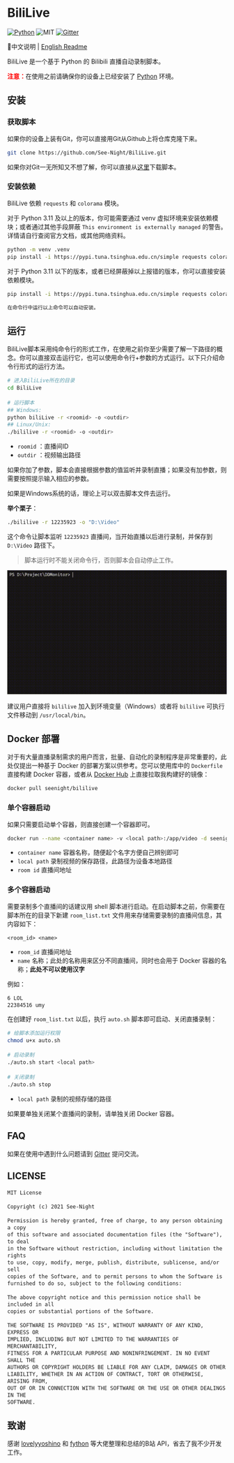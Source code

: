 # BiliLive

[![Python](https://img.shields.io/badge/Python-3.6+-blue)](https://python.org) ![MIT](https://img.shields.io/badge/Licence-MIT-red) [![Gitter](https://badges.gitter.im/See-Night/BiliLive.svg)](https://gitter.im/See-Night/BiliLive?utm_source=badge&utm_medium=badge&utm_campaign=pr-badge)

📕中文说明 | [English Readme](./README.en.md)

BiliLive 是一个基于 Python 的 Bilibili 直播自动录制脚本。

<strong style="color: red;">注意：</strong>在使用之前请确保你的设备上已经安装了 [Python](https://python.org) 环境。

## 安装

### 获取脚本

如果你的设备上装有Git，你可以直接用Git从Github上将仓库克隆下来。

```bash
git clone https://github.com/See-Night/BiliLive.git
```

如果你对Git一无所知又不想了解，你可以直接从[这里](https://github.com/See-Night/BiliLive/releases/latest)下载脚本。

### 安装依赖

BiliLive 依赖 `requests` 和 `colorama` 模块。

对于 Python 3.11 及以上的版本，你可能需要通过 venv 虚拟环境来安装依赖模块；或者通过其他手段屏蔽 `This environment is externally managed` 的警告。详情请自行查阅官方文档，或其他网络资料。

```bash
python -m venv .venv
pip install -i https://pypi.tuna.tsinghua.edu.cn/simple requests colorama
```

对于 Python 3.11 以下的版本，或者已经屏蔽掉以上报错的版本，你可以直接安装依赖模块。

```bash
pip install -i https://pypi.tuna.tsinghua.edu.cn/simple requests colorama
```

<small>在命令行中运行以上命令可以自动安装。</small>

## 运行

BiliLive脚本采用纯命令行的形式工作，在使用之前你至少需要了解一下路径的概念。你可以直接双击运行它，也可以使用命令行+参数的方式运行。以下只介绍命令行形式的运行方法。

```bash
# 进入BiliLive所在的目录
cd BiliLive

# 运行脚本
## Windows:
python biliLive -r <roomid> -o <outdir>
## Linux/Unix:
./bililive -r <roomid> -o <outdir>
```

- `roomid` ：直播间ID
- `outdir` ：视频输出路径

如果你加了参数，脚本会直接根据参数的值监听并录制直播；如果没有加参数，则需要按照提示输入相应的参数。

如果是Windows系统的话，理论上可以双击脚本文件去运行。

**举个栗子**：

```bash
./bililive -r 12235923 -o "D:\Video"
```

这个命令让脚本监听 `12235923` 直播间，当开始直播以后进行录制，并保存到 `D:\Video` 路径下。

> 脚本运行时不能关闭命令行，否则脚本会自动停止工作。

![bililive](./public/bililive.gif)

建议用户直接将 `bililive` 加入到环境变量（Windows）或者将 `bililive` 可执行文件移动到 `/usr/local/bin`。

## Docker 部署

对于有大量直播录制需求的用户而言，批量、自动化的录制程序是非常重要的，此处仅提出一种基于 Docker 的部署方案以供参考。您可以使用库中的 `Dockerfile` 直接构建 Docker 容器，或者从 [Docker Hub](https://hub.docker.com/r/seenight/bililive) 上直接拉取我构建好的镜像：

```bash
docker pull seenight/bililive
```

### 单个容器启动

如果只需要启动单个容器，则直接创建一个容器即可。

```bash
docker run --name <container name> -v <local path>:/app/video -d seenight/bililive <room id>
```

- `container name` 容器名称，随便起个名字方便自己辨别即可
- `local path` 录制视频的保存路径，此路径为设备本地路径
- `room id` 直播间地址

### 多个容器启动

需要录制多个直播间的话建议用 shell 脚本进行启动。在启动脚本之前，你需要在脚本所在的目录下新建 `room_list.txt` 文件用来存储需要录制的直播间信息，其内容如下：

```
<room_id> <name>
```

- `room_id` 直播间地址
- `name` 名称；此处的名称用来区分不同直播间，同时也会用于 Docker 容器的名称；**此处不可以使用汉字**

例如：

```
6 LOL
22384516 umy
```

在创建好 `room_list.txt` 以后，执行 `auto.sh` 脚本即可启动、关闭直播录制：

```bash
# 给脚本添加运行权限
chmod u+x auto.sh

# 启动录制
./auto.sh start <local path>

# 关闭录制
./auto.sh stop
```

* `local path` 录制的视频存储的路径

如果要单独关闭某个直播间的录制，请单独关闭 Docker 容器。

## FAQ

如果在使用中遇到什么问题请到 [Gitter](https://gitter.im/See-Night/BiliLive?utm_source=share-link&utm_medium=link&utm_campaign=share-link) 提问交流。

## LICENSE

```
MIT License

Copyright (c) 2021 See-Night

Permission is hereby granted, free of charge, to any person obtaining a copy
of this software and associated documentation files (the "Software"), to deal
in the Software without restriction, including without limitation the rights
to use, copy, modify, merge, publish, distribute, sublicense, and/or sell
copies of the Software, and to permit persons to whom the Software is
furnished to do so, subject to the following conditions:

The above copyright notice and this permission notice shall be included in all
copies or substantial portions of the Software.

THE SOFTWARE IS PROVIDED "AS IS", WITHOUT WARRANTY OF ANY KIND, EXPRESS OR
IMPLIED, INCLUDING BUT NOT LIMITED TO THE WARRANTIES OF MERCHANTABILITY,
FITNESS FOR A PARTICULAR PURPOSE AND NONINFRINGEMENT. IN NO EVENT SHALL THE
AUTHORS OR COPYRIGHT HOLDERS BE LIABLE FOR ANY CLAIM, DAMAGES OR OTHER
LIABILITY, WHETHER IN AN ACTION OF CONTRACT, TORT OR OTHERWISE, ARISING FROM,
OUT OF OR IN CONNECTION WITH THE SOFTWARE OR THE USE OR OTHER DEALINGS IN THE
SOFTWARE.
```

## 致谢

感谢 [lovelyyoshino](https://github.com/lovelyyoshino) 和 [fython](https://github.com/fython) 等大佬整理和总结的B站 API，省去了我不少开发工作。
